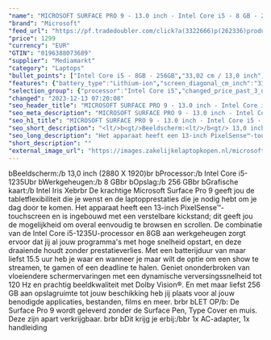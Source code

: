 ```yaml
---
"name": "MICROSOFT SURFACE PRO 9 - 13.0 inch - Intel Core i5 - 8 GB - 256 GB"
"brand": "Microsoft"
"feed_url": "https://pf.tradedoubler.com/click?a(3322666)p(262336)product(50617-1739089)ttid(3)url(https%3A%2F%2Fwww.mediamarkt.nl%2Fnl%2Fproduct%2F_microsoft-surface-pro-9-zwart-i5-8gb-256gb-1739089.html%3Futm_source%3Dtradedoubler%26utm_medium%3Daff-comparison%26utm_term%3D1739089)"
"price": 1299
"currency": "EUR"
"GTIN": "0196388073689"
"supplier": "Mediamarkt"
"category": "Laptops"
"bullet_points": ["Intel Core i5 - 8GB - 256GB","33,02 cm / 13,0 inch","WQXGA - 33,02 cm / 13,0 inch","SSD , 256 GB","2 x USB-C met USB 4.0/Thunderbolt 4","Lithium-ion","20.8 cm x 5 cm x 28.7 cm / 0.9 kg","Microsoft Windows 11 Home"]
"features": {"battery_type":"Lithium-ion","screen_diagonal_cm_inch":"33,02 cm / 13,0 inch","product_introduction_date":"2022-10-12","memory_size":"8 GB","color":"Zwart","additional_update_information":"Voor zover op de afbeeldingen apps worden getoond, geldt dat MediaMarkt niet kan garanderen dat de apps tijdens de volledige levensduur van het product goed zullen blijven functioneren. Dit hangt af van het beleid van de fabrikant.","update_policy":"Uw garantiedekking omvat mechanisch defect, geavanceerde omruilservice, technische ondersteuning (90 dagen software en één jaar hardware telefonische ondersteuning) en vooruitbetaalde retourzending.","image_ratio":"3:2","bluetooth":"Ja","convertibility":"Afneembaar scherm","battery_life":"15.5 uur","product_height":"5,0 cm","height":"5 cm","panel_type":"IPS (In-Plane Switching)","manufacturer_supported_software_updates":"Onbekend","processor_speed_with_turbo":"4.4 GHz","ram_configuration":"1x 8 GB","screen_diagonal_inches":"13,0 inch","touchscreen":"Ja","dimensions_weight":"20.8 cm x 5 cm x 28.7 cm / 0.9 kg","integrated_mike":"Ja","speakers":"Ja","product_depth":"28,7 cm","configuration":"Intel Core i5 - 8GB - 256GB","model_year":"2022","shipping_costs":"0.00","depth":"28,7 cm","processor_brand":"Intel®","screen_diagonal_cm":"33,02 cm","delivery_time":"1","bluetooth_version":"5.1","connections":"2 x USB-C met USB 4.0/Thunderbolt 4","operating_system":"Windows","total_storage_space_in_gb":"256 GB","product_type":"Laptop","type_of_1_hard_disk":"SSD","wlan_standards":"Wireless A (Wifi 2), Wireless AC (Wifi 5), Wireless AX (Wifi 6), Wireless AX (Wifi 6E), Wireless B (Wifi 1), Wireless G (Wifi 3), Wireless N (Wifi 4)","number_of_processor_cores":"4","charge_time_from_manufacturer":"2 uur","processor":"Intel Core i5-1235U","capacity_of_1_hard_disk":"256 GB","product_width":"20,8 cm","hard_disk_1":"SSD , 256 GB","resolution":"2880 X 1920","weight":"0,9 kg","ram_type":"DDR5","front_camera":"Ja","integrated_webcam":"Ja","processor_model":"Core™ i5","wlan":"Ja","processor_clock_rate":"1.3 GHz","short_description":"\"13.0 inch  •  • 8GB • 256GB SSD •   ()\"","previous_price":"","manufacturer_guarantee":"1 jaar","product_manufacturer":"MICROSOFT","image_quality":"WQXGA","scope_of_delivery":"1x AC-adapter, 1x handleiding","card_reader":"Ja","total_storage_space":"256 GB"}
"selection_group": {"processor":"Intel Core i5","changed_price_past_3_days":false,"product_family":"Surface Pro 9"}
"changed": "2023-12-13 07:20:08"
"seo_header_title": "MICROSOFT SURFACE PRO 9 - 13.0 inch - Intel Core i5 - 8 GB - 256 GB"
"seo_meta_description": "MICROSOFT SURFACE PRO 9 - 13.0 inch - Intel Core i5 - 8 GB - 256 GB"
"seo_h1_title": "MICROSOFT SURFACE PRO 9 - 13.0 inch - Intel Core i5 - 8 GB - 256 GB"
"seo_short_description": "<lt/>b<gt/>Beeldscherm:<lt/>/b<gt/> 13,0 inch (2880 X 1920)<lt/>br<gt/> <lt/>b<gt/>Processor:<lt/>/b<gt/> Intel Core i5-1235U<lt/>br<gt/> <lt/>b<gt/>Werkgeheugen:<lt/>/b<gt/> 8 GB<lt/>br<gt/> <lt/>b<gt/>Opslag:<lt/>/b<gt/> 256 GB<lt/>br<gt/> <lt/>b<gt/>Grafische kaart:<lt/>/b<gt/> Intel Iris Xe<lt/>br<gt/><lt/>br<gt/> De krachtige Microsoft Surface Pro 9 geeft jou de tabletflexibiliteit die je wenst en de laptopprestaties die je nodig hebt om je dag door te komen."
"seo_long_description": "Het apparaat heeft een 13-inch PixelSense™-touchscreen en is ingebouwd met een verstelbare kickstand; dit geeft jou de mogelijkheid om overal eenvoudig te browsen en scrollen. De combinatie van de Intel Core i5-1235U-processor en 8GB aan werkgeheugen zorgt ervoor dat jij al jouw programma's met hoge snelheid opstart, en deze draaiende houdt zonder prestatieverlies. Met een batterijduur van maar liefst 15. 5 uur heb je waar en wanneer je maar wilt de optie om een show te streamen, te gamen of een deadline te halen. Geniet ononderbroken van vloeiendere schermervaringen met een dynamische verversingssnelheid tot 120 Hz en prachtig beeldkwaliteit met Dolby Vision®. En met maar liefst 256 GB aan opslagruimte tot jouw beschikking heb jij plaats voor al jouw benodigde applicaties, bestanden, films en meer. <lt/>br<gt/><lt/>br<gt/> <lt/>b<gt/>LET OP<lt/>/b<gt/>: De Surface Pro 9 wordt geleverd zonder de Surface Pen, Type Cover en muis. Deze zijn apart verkrijgbaar. <lt/>br<gt/><lt/>br<gt/> <lt/>b<gt/>Dit krijg je erbij:<lt/>/b<gt/><lt/>br<gt/> 1x AC-adapter, 1x handleiding"
"short_description": ""
"external_image_url": "https://images.zakelijkelaptopkopen.nl/microsoft-surface-pro-9-zwart-i5-8gb-256gb-1739089.webp"
---
```


<lt/>b<gt/>Beeldscherm:<lt/>/b<gt/> 13,0 inch (2880 X 1920)<lt/>br<gt/> <lt/>b<gt/>Processor:<lt/>/b<gt/> Intel Core i5-1235U<lt/>br<gt/> <lt/>b<gt/>Werkgeheugen:<lt/>/b<gt/> 8 GB<lt/>br<gt/> <lt/>b<gt/>Opslag:<lt/>/b<gt/> 256 GB<lt/>br<gt/> <lt/>b<gt/>Grafische kaart:<lt/>/b<gt/> Intel Iris Xe<lt/>br<gt/><lt/>br<gt/> De krachtige Microsoft Surface Pro 9 geeft jou de tabletflexibiliteit die je wenst en de laptopprestaties die je nodig hebt om je dag door te komen. Het apparaat heeft een 13-inch PixelSense™-touchscreen en is ingebouwd met een verstelbare kickstand; dit geeft jou de mogelijkheid om overal eenvoudig te browsen en scrollen. De combinatie van de Intel Core i5-1235U-processor en 8GB aan werkgeheugen zorgt ervoor dat jij al jouw programma's met hoge snelheid opstart, en deze draaiende houdt zonder prestatieverlies. Met een batterijduur van maar liefst 15.5 uur heb je waar en wanneer je maar wilt de optie om een show te streamen, te gamen of een deadline te halen. Geniet ononderbroken van vloeiendere schermervaringen met een dynamische verversingssnelheid tot 120 Hz en prachtig beeldkwaliteit met Dolby Vision®. En met maar liefst 256 GB aan opslagruimte tot jouw beschikking heb jij plaats voor al jouw benodigde applicaties, bestanden, films en meer. <lt/>br<gt/><lt/>br<gt/> <lt/>b<gt/>LET OP<lt/>/b<gt/>: De Surface Pro 9 wordt geleverd zonder de Surface Pen, Type Cover en muis. Deze zijn apart verkrijgbaar. <lt/>br<gt/><lt/>br<gt/> <lt/>b<gt/>Dit krijg je erbij:<lt/>/b<gt/><lt/>br<gt/> 1x AC-adapter, 1x handleiding